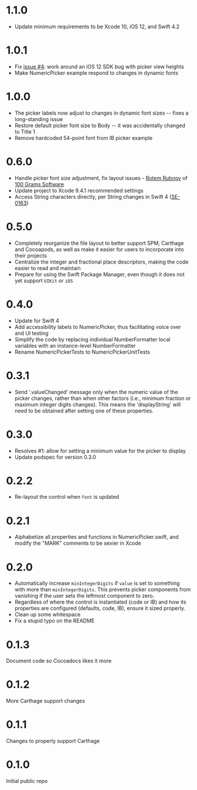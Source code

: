 # 1.1.0
* Update minimum requirements to be Xcode 10, iOS 12, and Swift 4.2

# 1.0.1
* Fix [issue #4](https://github.com/MattLewin/NumericPicker/issues/4): work around an iOS 12 SDK bug with picker view heights
* Make NumericPicker example respond to changes in dynamic fonts

# 1.0.0
* The picker labels now adjust to changes in dynamic font sizes -- fixes a long-standing issue
* Restore default picker font size to Body -- it was accidentally changed to Title 1
* Remove hardcoded 54-point font from IB picker example

# 0.6.0
* Handle picker font size adjustment, fix layout issues - [Rotem Rubnov](https://github.com/rubnov) of [100 Grams Software](https://100grams.io)
* Update project to Xcode 9.4.1 recommended settings
* Access String characters directly, per String changes in Swift 4 ([SE-0163](https://github.com/apple/swift-evolution/blob/master/proposals/0163-string-revision-1.md))

# 0.5.0
* Completely reorganize the file layout to better support SPM, Carthage and Cocoapods, as well as make it easier for users to incorporate
  into their projects
* Centralize the integer and fractional place descriptors, making the code easier to read and maintain
* Prepare for using the Swift Package Manager, even though it does not yet support `UIKit` or `iOS`

# 0.4.0
* Update for Swift 4
* Add accessibility labels to NumericPicker, thus facilitating voice over and UI testing
* Simplify the code by replacing individual NumberFormatter local variables with an instance-level NumberFormatter
* Rename NumericPickerTests to NumericPickerUnitTests

# 0.3.1
* Send '.valueChanged' message only when the numeric value of the picker changes, rather than when other factors (i.e., minimum
  fraction or maximum integer digits changes). This means the 'displayString' will need to be obtained after setting one of these
  properties.

# 0.3.0
* Resolves #1: allow for setting a minimum value for the picker to display
* Update podspec for version 0.3.0

# 0.2.2
* Re-layout the control when `font` is updated

# 0.2.1
* Alphabetize all properties and functions in NumericPicker.swift, and modify the "MARK" comments to be sexier in Xcode

# 0.2.0
* Automatically increase `minIntegerDigits` if `value` is set to something with more than `minIntegerDigits`.
    This prevents picker components from vanishing if the user sets the leftmost component to zero.
* Regardless of where the control is instantiated (code or IB) and how its properties are configured (defaults, code,
    IB), ensure it sized properly.
* Clean up some whitespace
* Fix a stupid typo on the README

# 0.1.3
Document code so Cocoadocs likes it more

# 0.1.2
More Carthage support changes

# 0.1.1
Changes to properly support Carthage

# 0.1.0
Initial public repo
